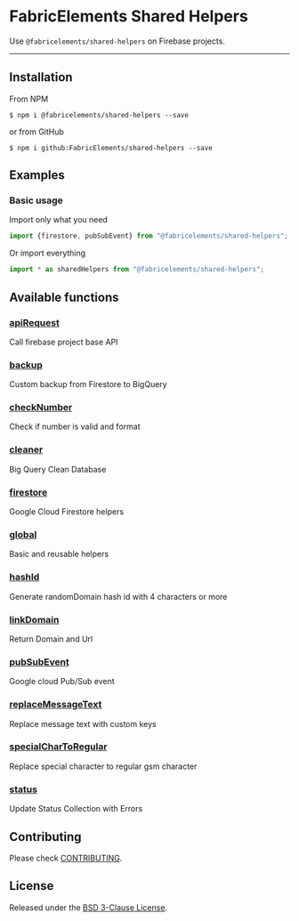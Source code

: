 # FabricElements Shared Helpers
Use `@fabricelements/shared-helpers` on Firebase projects.

------
## Installation
From NPM
```shell
$ npm i @fabricelements/shared-helpers --save
```
or from GitHub
```shell
$ npm i github:FabricElements/shared-helpers --save
```
## Examples
### Basic usage
Import only what you need
```js
import {firestore, pubSubEvent} from "@fabricelements/shared-helpers";
```
Or import everything
```js
import * as sharedHelpers from "@fabricelements/shared-helpers";
```
## Available functions

### [apiRequest](src/api-request.ts)
Call firebase project base API

### [backup](src/backup.ts)
Custom backup from Firestore to BigQuery

### [checkNumber](src/check-number.ts)
Check if number is valid and format

### [cleaner](src/cleaner.ts)
Big Query Clean Database

### [firestore](src/firestoreHelper.ts)
Google Cloud Firestore helpers

### [global](src/global.ts)
Basic and reusable helpers

### [hashId](src/hash-id.ts)
Generate randomDomain hash id with 4 characters or more

### [linkDomain](src/link-domain.ts)
Return Domain and Url

### [pubSubEvent](src/pubsub-event.ts)
Google cloud Pub/Sub event

### [replaceMessageText](src/replace-message-text.ts)
Replace message text with custom keys

### [specialCharToRegular](src/special-char-to-regular.ts)
Replace special character to regular gsm character

### [status](src/status.ts)
Update Status Collection with Errors

## Contributing

Please check [CONTRIBUTING](CONTRIBUTING.md).

## License

Released under the [BSD 3-Clause License](LICENSE.md).
